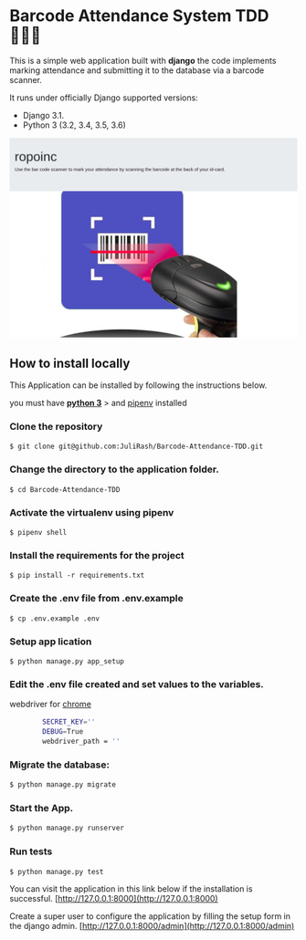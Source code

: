 # Barcode Attendance System TDD 👨🏻‍🔧
This is a simple web application built with  **django** the code implements marking attendance and submitting it to the database via a barcode scanner.

It runs under officially Django supported versions:
* Django 3.1.
* Python 3 (3.2, 3.4, 3.5, 3.6)

![love](barcode.png)

## How to install locally

This Application can be installed by following the instructions below.

you must have **[python 3](https://www.python.org/downloads/)** > and  [pipenv](https://pypi.org/project/pipenv/)  installed

### Clone the repository

    $ git clone git@github.com:JuliRash/Barcode-Attendance-TDD.git

### Change the directory to the application folder.

    $ cd Barcode-Attendance-TDD

### Activate the virtualenv using pipenv

    $ pipenv shell

### Install the requirements for the project

    $ pip install -r requirements.txt

### Create the .env file from .env.example 

    $ cp .env.example .env

### Setup app lication

    $ python manage.py app_setup

### Edit the .env file created and set values to the variables.
webdriver for [chrome](https://chromedriver.chromium.org/downloads)
```bash
        SECRET_KEY=''
        DEBUG=True
        webdriver_path = ''
```
    


### Migrate the database: 
```bash
$ python manage.py migrate
```

### Start the App.
```bash
$ python manage.py runserver
```

### Run tests
```bash
$ python manage.py test
```

You can visit the application in this link below if the installation is successful.
[http://127.0.0.1:8000](http://127.0.0.1:8000)

Create a super user to configure the application by filling the setup form in the django admin.
[http://127.0.0.1:8000/admin](http://127.0.0.1:8000/admin)


